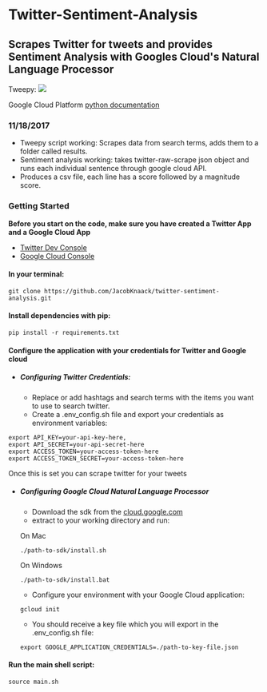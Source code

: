# Twitter-Sentiment-Analysis

## Scrapes Twitter for tweets and provides Sentiment Analysis with Googles Cloud's Natural Language Processor

Tweepy: [<img src="https://readthedocs.org/projects/tweepy/badge/?version=v3.5.0" >](http://docs.tweepy.org/en/v3.5.0/)

Google Cloud Platform [python documentation](https://github.com/GoogleCloudPlatform/google-cloud-python)

### 11/18/2017

* Tweepy script working: Scrapes data from search terms, adds them to a folder called results.
* Sentiment analysis working: takes twitter-raw-scrape json object and runs each individual sentence through google cloud API.
* Produces a csv file, each line has a score followed by a magnitude score.

### Getting Started

**Before you start on the code, make sure you have created a Twitter App and a Google Cloud App**
  * [Twitter Dev Console](https://apps.twitter.com/)
  * [Google Cloud Console](https://console.cloud.google.com)

#### In your terminal:
```
git clone https://github.com/JacobKnaack/twitter-sentiment-analysis.git
```
#### Install dependencies with pip:
```
pip install -r requirements.txt
```
#### Configure the application with your credentials for Twitter and Google cloud
* ##### Configuring Twitter Credentials:
    * Replace or add hashtags and search terms with the items you want to use to search twitter.
    * Create a .env_config.sh file and export your credentials as environment variables:
```
export API_KEY=your-api-key-here,
export API_SECRET=your-api-secret-here
export ACCESS_TOKEN=your-access-token-here
export ACCESS_TOKEN_SECRET=your-access-token-here
```

Once this is set you can scrape twitter for your tweets

* ##### Configuring Google Cloud Natural Language Processor

  * Download the sdk from the [cloud.google.com](https://cloud.google.com/sdk/)
  * extract to your working directory and run:

  On Mac
  ```
  ./path-to-sdk/install.sh
  ```
  On Windows
  ```
  ./path-to-sdk/install.bat
  ```

  * Configure your environment with your Google Cloud application:
  ```
  gcloud init
  ```

  * You should receive a key file which you will export in the .env_config.sh file:
  ```
  export GOOGLE_APPLICATION_CREDENTIALS=./path-to-key-file.json
  ```


#### Run the main shell script:
```
source main.sh
```
